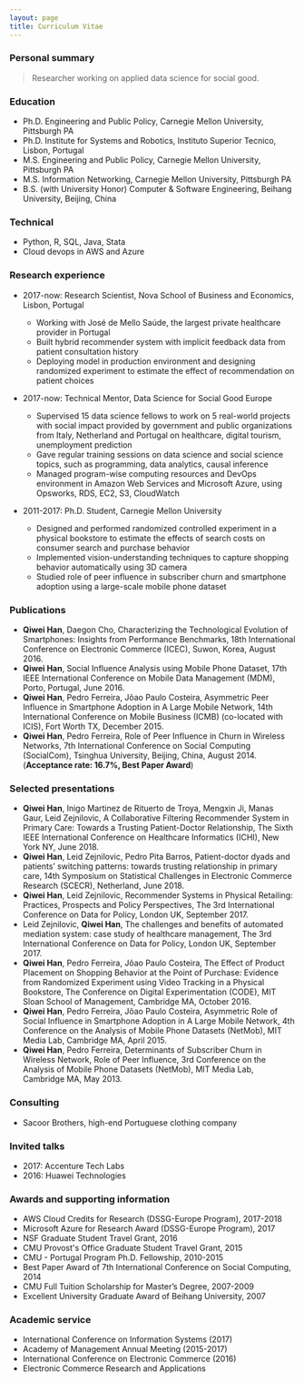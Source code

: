 ```yaml
---
layout: page
title: Curriculum Vitae
---
```


### Personal summary

> Researcher working on applied data science for social good. 

### Education 
- Ph.D. Engineering and Public Policy, Carnegie Mellon University, Pittsburgh PA
- Ph.D. Institute for Systems and Robotics, Instituto Superior Tecnico, Lisbon, Portugal
- M.S. Engineering and Public Policy, Carnegie Mellon University, Pittsburgh PA
- M.S. Information Networking, Carnegie Mellon University, Pittsburgh PA
- B.S. (with University Honor) Computer & Software Engineering, Beihang University, Beijing, China

### Technical

- Python, R, SQL, Java, Stata
- Cloud devops in AWS and Azure

### Research experience 

- 2017-now: Research Scientist, Nova School of Business and Economics, Lisbon, Portugal
    - Working with José de Mello Saúde, the largest private healthcare provider in Portugal
    - Built hybrid recommender system with implicit feedback data from patient consultation history  
    - Deploying model in production environment and designing randomized experiment to estimate the effect of recommendation on patient choices

- 2017-now: Technical Mentor, Data Science for Social Good Europe
    - Supervised 15 data science fellows to work on 5 real-world projects with social impact provided by government and public organizations from Italy, Netherland and Portugal on healthcare, digital tourism, unemployment prediction 
    - Gave regular training sessions on data science and social science topics, such as programming, data analytics, causal inference
    - Managed program-wise computing resources and DevOps environment in Amazon Web Services and Microsoft Azure, using Opsworks, RDS, EC2, S3, CloudWatch

- 2011-2017: Ph.D. Student, Carnegie Mellon University
    - Designed and performed randomized controlled experiment in a physical bookstore to estimate the effects of search costs on consumer search and purchase behavior
    - Implemented vision-understanding techniques to capture shopping behavior automatically using 3D camera
    - Studied role of peer influence in subscriber churn and smartphone adoption using a large-scale mobile phone dataset

### Publications

- **Qiwei Han**, Daegon Cho, Characterizing the Technological Evolution of Smartphones: Insights from Performance Benchmarks, 18th International Conference on Electronic Commerce (ICEC), Suwon, Korea, August 2016. 
- **Qiwei Han**, Social Influence Analysis using Mobile Phone Dataset, 17th IEEE International Conference on Mobile Data Management (MDM), Porto, Portugal, June 2016.
- **Qiwei Han**, Pedro Ferreira, Jõao Paulo Costeira, Asymmetric Peer Influence in Smartphone Adoption in A Large Mobile Network, 14th International Conference on Mobile Business (ICMB) (co-located with ICIS), Fort Worth TX, December 2015.
- **Qiwei Han**, Pedro Ferreira, Role of Peer Influence in Churn in Wireless Networks, 7th International Conference on Social Computing (SocialCom), Tsinghua University, Beijing, China, August 2014. (**Acceptance rate: 16.7%, Best Paper Award**) 


### Selected presentations

- **Qiwei Han**, Inigo Martinez de Rituerto de Troya, Mengxin Ji, Manas Gaur, Leid Zejnilovic, A Collaborative Filtering Recommender System in Primary Care: Towards a Trusting Patient-Doctor Relationship, The Sixth IEEE International Conference on Healthcare Informatics (ICHI), New York NY, June 2018.
- **Qiwei Han**, Leid Zejnilovic, Pedro Pita Barros, Patient-doctor dyads and patients’ switching patterns: towards trusting relationship in primary care, 14th Symposium on Statistical Challenges in Electronic Commerce Research (SCECR), Netherland, June 2018.
- **Qiwei Han**, Leid Zejnilovic, Recommender Systems in Physical Retailing: Practices, Prospects and Policy Perspectives, The 3rd International Conference on Data for Policy, London UK, September 2017.
- Leid Zejnilovic, **Qiwei Han**, The challenges and benefits of automated mediation system: case study of healthcare management, The 3rd International Conference on Data for Policy, London UK, September 2017.
- **Qiwei Han**, Pedro Ferreira, Jõao Paulo Costeira, The Effect of Product Placement on Shopping Behavior at the Point of Purchase: Evidence from Randomized Experiment using Video Tracking in a Physical Bookstore, The Conference on Digital Experimentation (CODE), MIT Sloan School of Management, Cambridge MA, October 2016.
- **Qiwei Han**, Pedro Ferreira, Jõao Paulo Costeira, Asymmetric Role of Social Influence in Smartphone Adoption in A Large Mobile Network, 4th Conference on the Analysis of Mobile Phone Datasets (NetMob), MIT Media Lab, Cambridge MA, April 2015.
- **Qiwei Han**, Pedro Ferreira, Determinants of Subscriber Churn in Wireless Network, Role of Peer Influence, 3rd Conference on the Analysis of Mobile Phone Datasets (NetMob), MIT Media Lab, Cambridge MA, May 2013.

### Consulting
- Sacoor Brothers, high-end Portuguese clothing company

### Invited talks
- 2017: Accenture Tech Labs
- 2016: Huawei Technologies

### Awards and supporting information


- AWS Cloud Credits for Research (DSSG-Europe Program), 2017-2018
- Microsoft Azure for Research Award (DSSG-Europe Program), 2017
- NSF Graduate Student Travel Grant, 2016
- CMU Provost's Office Graduate Student Travel Grant, 2015
- CMU - Portugal Program Ph.D. Fellowship, 2010-2015
- Best Paper Award of 7th International Conference on Social Computing, 2014
- CMU Full Tuition Scholarship for Master’s Degree, 2007-2009
- Excellent University Graduate Award of Beihang University, 2007

### Academic service

- International Conference on Information Systems (2017)
- Academy of Management Annual Meeting (2015-2017)
- International Conference on Electronic Commerce (2016)
- Electronic Commerce Research and Applications